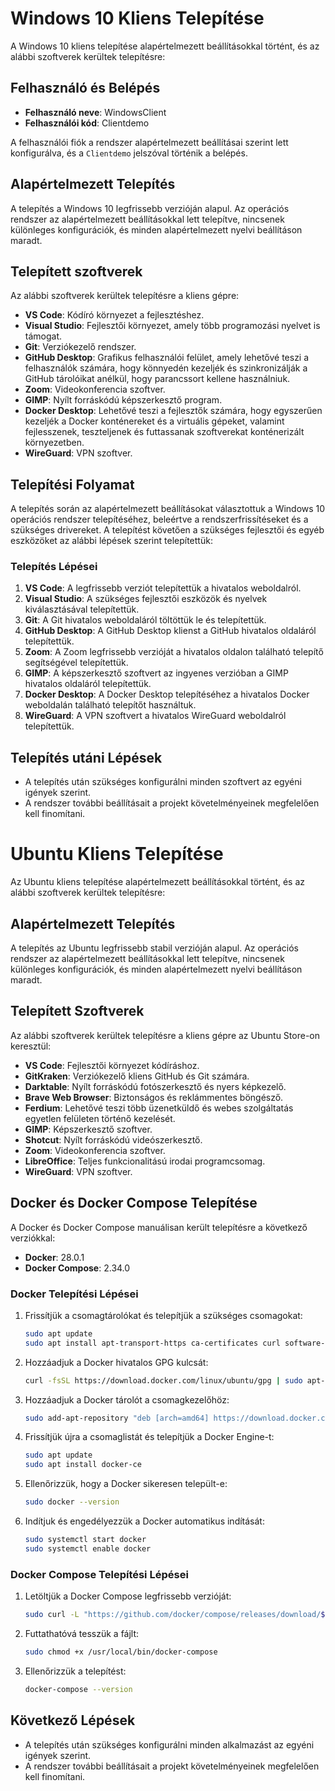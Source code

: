 # Windows 10 Kliens Telepítése

A Windows 10 kliens telepítése alapértelmezett beállításokkal történt, és az alábbi szoftverek kerültek telepítésre:

## Felhasználó és Belépés

- **Felhasználó neve**: WindowsClient
- **Felhasználói kód**: Clientdemo

A felhasználói fiók a rendszer alapértelmezett beállításai szerint lett konfigurálva, és a `Clientdemo` jelszóval történik a belépés.

## Alapértelmezett Telepítés

A telepítés a Windows 10 legfrissebb verzióján alapul. Az operációs rendszer az alapértelmezett beállításokkal lett telepítve, nincsenek különleges konfigurációk, és minden alapértelmezett nyelvi beállításon maradt.

## Telepített szoftverek

Az alábbi szoftverek kerültek telepítésre a kliens gépre:

- **VS Code**: Kódíró környezet a fejlesztéshez.
- **Visual Studio**: Fejlesztői környezet, amely több programozási nyelvet is támogat.
- **Git**: Verziókezelő rendszer.
- **GitHub Desktop**: Grafikus felhasználói felület, amely lehetővé teszi a felhasználók számára, hogy könnyedén kezeljék és szinkronizálják a GitHub tárolóikat anélkül, hogy parancssort kellene használniuk.
- **Zoom**: Videokonferencia szoftver.
- **GIMP**: Nyílt forráskódú képszerkesztő program.
- **Docker Desktop**: Lehetővé teszi a fejlesztők számára, hogy egyszerűen kezeljék a Docker konténereket és a virtuális gépeket, valamint fejlesszenek, teszteljenek és futtassanak szoftverekat konténerizált környezetben. 
- **WireGuard**: VPN szoftver.



## Telepítési Folyamat

A telepítés során az alapértelmezett beállításokat választottuk a Windows 10 operációs rendszer telepítéséhez, beleértve a rendszerfrissítéseket és a szükséges drivereket. A telepítést követően a szükséges fejlesztői és egyéb eszközöket az alábbi lépések szerint telepítettük:

### Telepítés Lépései

1. **VS Code**: A legfrissebb verziót telepítettük a hivatalos weboldalról.
2. **Visual Studio**: A szükséges fejlesztői eszközök és nyelvek kiválasztásával telepítettük.
3. **Git**: A Git hivatalos weboldaláról töltöttük le és telepítettük.
4. **GitHub Desktop**: A GitHub Desktop klienst a GitHub hivatalos oldaláról telepítettük.
5. **Zoom**: A Zoom legfrissebb verzióját a hivatalos oldalon található telepítő segítségével telepítettük.
6. **GIMP**: A képszerkesztő szoftvert az ingyenes verzióban a GIMP hivatalos oldaláról telepítettük.
7. **Docker Desktop**: A Docker Desktop telepítéséhez a hivatalos Docker weboldalán található telepítőt használtuk.
8. **WireGuard**: A VPN szoftvert a hivatalos WireGuard weboldalról telepítettük.

## Telepítés utáni Lépések

- A telepítés után szükséges konfigurálni minden szoftvert az egyéni igények szerint.
- A rendszer további beállításait a projekt követelményeinek megfelelően kell finomítani.

##


# Ubuntu Kliens Telepítése

Az Ubuntu kliens telepítése alapértelmezett beállításokkal történt, és az alábbi szoftverek kerültek telepítésre:

## Alapértelmezett Telepítés

A telepítés az Ubuntu legfrissebb stabil verzióján alapul. Az operációs rendszer az alapértelmezett beállításokkal lett telepítve, nincsenek különleges konfigurációk, és minden alapértelmezett nyelvi beállításon maradt.



## Telepített Szoftverek

Az alábbi szoftverek kerültek telepítésre a kliens gépre az Ubuntu Store-on keresztül:

- **VS Code**: Fejlesztői környezet kódíráshoz.
- **GitKraken**: Verziókezelő kliens GitHub és Git számára.
- **Darktable**: Nyílt forráskódú fotószerkesztő és nyers képkezelő.
- **Brave Web Browser**: Biztonságos és reklámmentes böngésző.
- **Ferdium**: Lehetővé teszi több üzenetküldő és webes szolgáltatás egyetlen felületen történő kezelését.
- **GIMP**: Képszerkesztő szoftver.
- **Shotcut**: Nyílt forráskódú videószerkesztő.
- **Zoom**: Videokonferencia szoftver.
- **LibreOffice**: Teljes funkcionalitású irodai programcsomag.
- **WireGuard**: VPN szoftver.


## Docker és Docker Compose Telepítése

A Docker és Docker Compose manuálisan került telepítésre a következő verziókkal:

- **Docker**: 28.0.1
- **Docker Compose**: 2.34.0

### Docker Telepítési Lépései

1. Frissítjük a csomagtárolókat és telepítjük a szükséges csomagokat:
   ```sh
   sudo apt update
   sudo apt install apt-transport-https ca-certificates curl software-properties-common
   ```
2. Hozzáadjuk a Docker hivatalos GPG kulcsát:
   ```sh
   curl -fsSL https://download.docker.com/linux/ubuntu/gpg | sudo apt-key add -
   ```
3. Hozzáadjuk a Docker tárolót a csomagkezelőhöz:
   ```sh
   sudo add-apt-repository "deb [arch=amd64] https://download.docker.com/linux/ubuntu $(lsb_release -cs) stable"
   ```
4. Frissítjük újra a csomaglistát és telepítjük a Docker Engine-t:
   ```sh
   sudo apt update
   sudo apt install docker-ce
   ```
5. Ellenőrizzük, hogy a Docker sikeresen települt-e:
   ```sh
   sudo docker --version
   ```
6. Indítjuk és engedélyezzük a Docker automatikus indítását:
   ```sh
   sudo systemctl start docker
   sudo systemctl enable docker
   ```

### Docker Compose Telepítési Lépései

1. Letöltjük a Docker Compose legfrissebb verzióját:
   ```sh
   sudo curl -L "https://github.com/docker/compose/releases/download/$(curl -s https://api.github.com/repos/docker/compose/releases/latest | jq -r .tag_name)/docker-compose-$(uname -s)-$(uname -m)" -o /usr/local/bin/docker-compose
   ```
2. Futtathatóvá tesszük a fájlt:
   ```sh
   sudo chmod +x /usr/local/bin/docker-compose
   ```
3. Ellenőrizzük a telepítést:
   ```sh
   docker-compose --version
   ```


## Következő Lépések

- A telepítés után szükséges konfigurálni minden alkalmazást az egyéni igények szerint.
- A rendszer további beállításait a projekt követelményeinek megfelelően kell finomítani.

